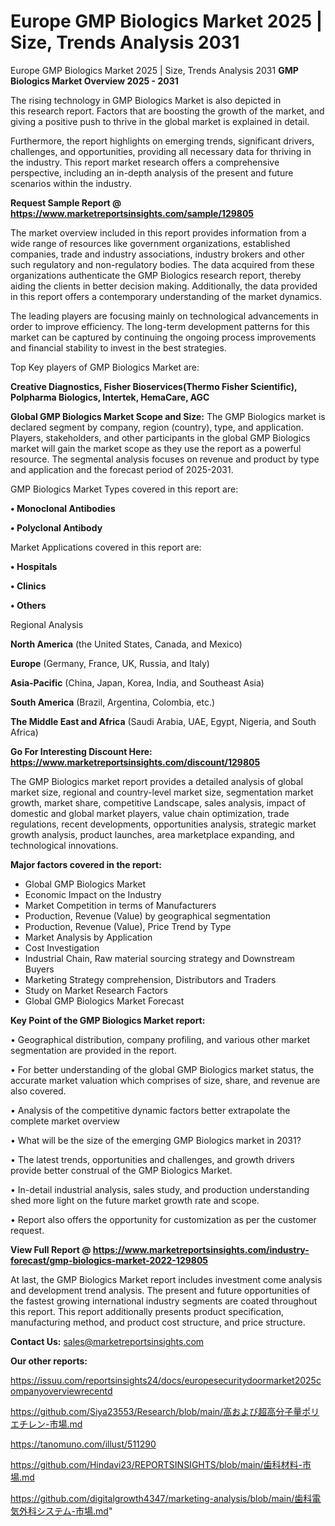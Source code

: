 # Europe GMP Biologics Market 2025 | Size, Trends Analysis 2031
Europe GMP Biologics Market 2025 | Size, Trends Analysis 2031
<Strong> GMP Biologics Market Overview 2025 - 2031</strong>

The rising technology in GMP Biologics Market is also depicted in this research report. Factors that are boosting the growth of the market, and giving a positive push to thrive in the global market is explained in detail.

Furthermore, the report highlights on emerging trends, significant drivers, challenges, and opportunities, providing all necessary data for thriving in the industry. This report market research offers a comprehensive perspective, including an in-depth analysis of the present and future scenarios within the industry.

<strong>Request Sample Report @ <a href=https://www.marketreportsinsights.com/sample/129805>https://www.marketreportsinsights.com/sample/129805</a></strong>

The market overview included in this report provides information from a wide range of resources like government organizations, established companies, trade and industry associations, industry brokers and other such regulatory and non-regulatory bodies. The data acquired from these organizations authenticate the GMP Biologics research report, thereby aiding the clients in better decision making. Additionally, the data provided in this report offers a contemporary understanding of the market dynamics.

The leading players are focusing mainly on technological advancements in order to improve efficiency. The long-term development patterns for this market can be captured by continuing the ongoing process improvements and financial stability to invest in the best strategies.

Top Key players of GMP Biologics Market are:

<strong>Creative Diagnostics, Fisher Bioservices(Thermo Fisher Scientific), Polpharma Biologics, Intertek, HemaCare, AGC</strong>

<strong><b>Global GMP Biologics Market Scope and Size:</b></strong>
The GMP Biologics market is declared segment by company, region (country), type, and application. Players, stakeholders, and other participants in the global GMP Biologics market will gain the market scope as they use the report as a powerful resource. The segmental analysis focuses on revenue and product by type and application and the forecast period of 2025-2031.

GMP Biologics Market Types covered in this report are:

<strong>• Monoclonal Antibodies

• Polyclonal Antibody</strong>

Market Applications covered in this report are:

<strong>• Hospitals

• Clinics

• Others</strong> 

Regional Analysis

<strong>North America</strong> (the United States, Canada, and Mexico)

<strong>Europe</strong> (Germany, France, UK, Russia, and Italy)

<strong>Asia-Pacific</strong> (China, Japan, Korea, India, and Southeast Asia)

<strong>South America</strong> (Brazil, Argentina, Colombia, etc.)

<strong>The Middle East and Africa</strong> (Saudi Arabia, UAE, Egypt, Nigeria, and South Africa)

<strong>Go For Interesting Discount Here: <a href=https://www.marketreportsinsights.com/discount/129805>https://www.marketreportsinsights.com/discount/129805</a></strong>

The GMP Biologics market report provides a detailed analysis of global market size, regional and country-level market size, segmentation market growth, market share, competitive Landscape, sales analysis, impact of domestic and global market players, value chain optimization, trade regulations, recent developments, opportunities analysis, strategic market growth analysis, product launches, area marketplace expanding, and technological innovations.

<strong><b>Major factors covered in the report:</b></strong>
<ul>
  <li>Global GMP Biologics Market </li>
  <li>Economic Impact on the Industry</li>
  <li>Market Competition in terms of Manufacturers</li>
  <li>Production, Revenue (Value) by geographical segmentation</li>
  <li>Production, Revenue (Value), Price Trend by Type</li>
  <li>Market Analysis by Application</li>
  <li>Cost Investigation</li>
  <li>Industrial Chain, Raw material sourcing strategy and Downstream Buyers</li>
  <li>Marketing Strategy comprehension, Distributors and Traders</li>
  <li>Study on Market Research Factors</li>
  <li>Global GMP Biologics Market Forecast</li>
</ul>

<strong><b>Key Point of the GMP Biologics Market report:</b></strong>

• Geographical distribution, company profiling, and various other market segmentation are provided in the report.

• For better understanding of the global GMP Biologics market status, the accurate market valuation which comprises of size, share, and revenue are also covered.

• Analysis of the competitive dynamic factors better extrapolate the complete market overview

• What will be the size of the emerging GMP Biologics market in 2031?

• The latest trends, opportunities and challenges, and growth drivers provide better construal of the GMP Biologics Market.

• In-detail industrial analysis, sales study, and production understanding shed more light on the future market growth rate and scope.

• Report also offers the opportunity for customization as per the customer request.

<strong><b>View Full Report @ <a href=https://www.marketreportsinsights.com/industry-forecast/gmp-biologics-market-2022-129805>https://www.marketreportsinsights.com/industry-forecast/gmp-biologics-market-2022-129805</a></b></strong>


At last, the GMP Biologics Market report includes investment come analysis and development trend analysis. The present and future opportunities of the fastest growing international industry segments are coated throughout this report. This report additionally presents product specification, manufacturing method, and product cost structure, and price structure.

<strong>Contact Us:</strong>
sales@marketreportsinsights.com

<strong>Our other reports:</strong>

<a href=https://issuu.com/reportsinsights24/docs/europesecuritydoormarket2025companyoverviewrecentd>https://issuu.com/reportsinsights24/docs/europesecuritydoormarket2025companyoverviewrecentd</a>

<a href=https://github.com/Siya23553/Research/blob/main/高および超高分子量ポリエチレン-市場.md>https://github.com/Siya23553/Research/blob/main/高および超高分子量ポリエチレン-市場.md</a>

<a href=https://tanomuno.com/illust/511290>https://tanomuno.com/illust/511290</a>

<a href=https://github.com/Hindavi23/REPORTSINSIGHTS/blob/main/歯科材料-市場.md>https://github.com/Hindavi23/REPORTSINSIGHTS/blob/main/歯科材料-市場.md</a>

<a href=https://github.com/digitalgrowth4347/marketing-analysis/blob/main/歯科電気外科システム-市場.md>https://github.com/digitalgrowth4347/marketing-analysis/blob/main/歯科電気外科システム-市場.md</a>"
